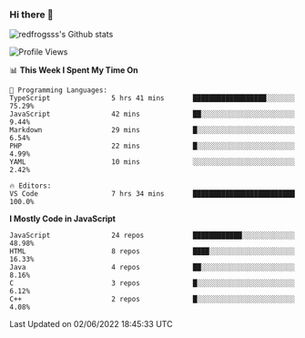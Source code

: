 ### Hi there 👋

<img src="https://github-readme-stats.vercel.app/api?username=redfrogsss&show_icons=true" alt="redfrogsss's Github stats"></img>

<!--START_SECTION:waka-->
![Profile Views](http://img.shields.io/badge/Profile%20Views-14-blue)

📊 **This Week I Spent My Time On** 

```text
💬 Programming Languages: 
TypeScript               5 hrs 41 mins       ██████████████████░░░░░░░   75.29% 
JavaScript               42 mins             ██░░░░░░░░░░░░░░░░░░░░░░░   9.44% 
Markdown                 29 mins             █░░░░░░░░░░░░░░░░░░░░░░░░   6.54% 
PHP                      22 mins             █░░░░░░░░░░░░░░░░░░░░░░░░   4.99% 
YAML                     10 mins             ░░░░░░░░░░░░░░░░░░░░░░░░░   2.42%

🔥 Editors: 
VS Code                  7 hrs 34 mins       █████████████████████████   100.0%

```

**I Mostly Code in JavaScript** 

```text
JavaScript               24 repos            ████████████░░░░░░░░░░░░░   48.98% 
HTML                     8 repos             ████░░░░░░░░░░░░░░░░░░░░░   16.33% 
Java                     4 repos             ██░░░░░░░░░░░░░░░░░░░░░░░   8.16% 
C                        3 repos             █░░░░░░░░░░░░░░░░░░░░░░░░   6.12% 
C++                      2 repos             █░░░░░░░░░░░░░░░░░░░░░░░░   4.08%

```



 Last Updated on 02/06/2022 18:45:33 UTC
<!--END_SECTION:waka-->